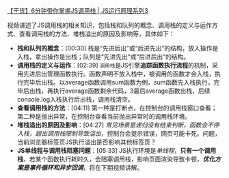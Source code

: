 [【干货】6分钟带你掌握JS调用栈 | JS运行原理系列3](https://www.bilibili.com/video/BV13k4y1y7vU/?share_source=copy_web&vd_source=9c1e19a73fa7bd23bb37aa8d7467d862)

视频讲述了JS调用栈的相关知识，包括栈和队列的概念、调用栈的定义与运作方式、查看调用栈的方法、堆栈溢出的原因及影响等，具体如下：

- **栈和队列的概念**：[00:30] 栈是“先进后出”或“后进先出”的结构，放入操作是入栈，拿出操作是出栈；队列是“先进先出”或“后进后出”的结构。
- **调用栈的定义与运作**：[02:39] `调用栈`是JS引擎**追踪函数执行流程**的机制，采用先进后出管理函数执行。函数声明不放入栈中，被调用的函数才会入栈，执行完毕后出栈。以average函数调用sum函数为例，sum函数先入栈执行，完毕后出栈，再执行average函数剩余代码，3最后average函数出栈，后续console.log入栈执行后出栈，调用栈清空。
- **查看调用栈的方法**：[04:11] 第一种是打断点，在控制台的调用栈窗口查看；第二种是抛出异常，在控制台查看当前抛出异常时的调用栈环境。
- **堆栈溢出的原因及影响**：[04:27] *常见场景是递归没有结束判断，函数会不停入栈，超出调用栈限制导致溢出*，控制台会提示错误，网页可能卡死。问题，当前浏览器标签页JS执行溢出是否影响其他标签页？
- **JS单线程与调用栈阻塞问题**：[05:33] JS执行环境是*单线程*，**只有一个调用栈**，若某个函数执行耗时久，会阻塞调用栈，影响页面渲染导致卡顿，***优化方案是事件循环和异步回调***，将在下期视频讲解。
